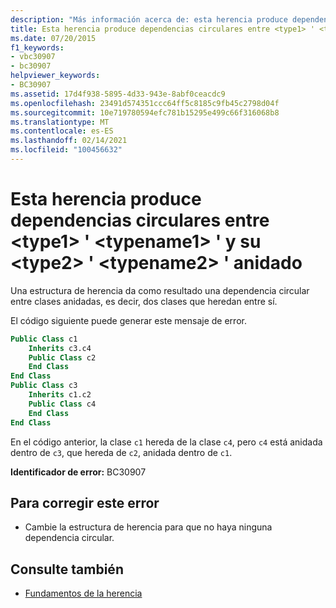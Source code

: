 ```yaml
---
description: "Más información acerca de: esta herencia produce dependencias circulares entre <type1> ' <typename1> ' y su <type2> ' <typename2> ' anidado"
title: Esta herencia produce dependencias circulares entre <type1> ' <typename1> ' y su <type2> ' <typename2> ' anidado
ms.date: 07/20/2015
f1_keywords:
- vbc30907
- bc30907
helpviewer_keywords:
- BC30907
ms.assetid: 17d4f938-5895-4d33-943e-8abf0ceacdc9
ms.openlocfilehash: 23491d574351ccc64ff5c8185c9fb45c2798d04f
ms.sourcegitcommit: 10e719780594efc781b15295e499c66f316068b8
ms.translationtype: MT
ms.contentlocale: es-ES
ms.lasthandoff: 02/14/2021
ms.locfileid: "100456632"
---
```

# <a name="this-inheritance-causes-circular-dependencies-between-type1-typename1-and-its-nested-type2-typename2"></a>Esta herencia produce dependencias circulares entre \<type1> ' \<typename1> ' y su \<type2> ' \<typename2> ' anidado

Una estructura de herencia da como resultado una dependencia circular entre clases anidadas, es decir, dos clases que heredan entre sí.  
  
 El código siguiente puede generar este mensaje de error.  
  
```vb  
Public Class c1  
    Inherits c3.c4  
    Public Class c2  
    End Class  
End Class  
Public Class c3  
    Inherits c1.c2  
    Public Class c4  
    End Class  
End Class  
```  
  
 En el código anterior, la clase `c1` hereda de la clase `c4`, pero `c4` está anidada dentro de `c3`, que hereda de `c2`, anidada dentro de `c1`.  
  
 **Identificador de error:** BC30907  
  
## <a name="to-correct-this-error"></a>Para corregir este error  
  
- Cambie la estructura de herencia para que no haya ninguna dependencia circular.  
  
## <a name="see-also"></a>Consulte también

- [Fundamentos de la herencia](../programming-guide/language-features/objects-and-classes/inheritance-basics.md)
